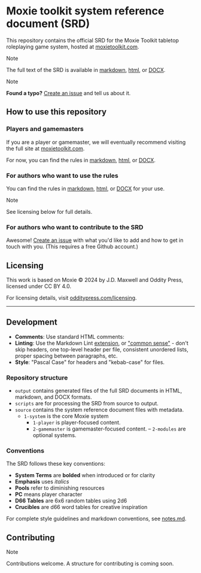 # Moxie toolkit system reference document (SRD)

This repository contains the official SRD for the Moxie Toolkit tabletop roleplaying game system, hosted at [moxietoolkit.com](https://moxietoolkit.com).

> [!NOTE]  
> The full text of the SRD is available in [markdown](./output/markdown/full-moxie-srd.md), [html](./output/html/full-moxie-srd.html), or [DOCX](./output/docx/full-moxie-srd.docx).

> [!NOTE]  
> **Found a typo?** [Create an issue](https://github.com/moxietoolkit/srd/issues/new/choose) and tell us about it.

## How to use this repository

### Players and gamemasters

If you are a player or gamemaster, we will eventually recommend visiting the full site at [moxietoolkit.com](https://moxietoolkit.com).

For now, you can find the rules in [markdown](./output/markdown/full-moxie-srd.md), [html](./output/html/full-moxie-srd.html), or [DOCX](./output/docx/full-moxie-srd.docx).

### For authors who want to use the rules

You can find the rules in [markdown](./output/markdown/full-moxie-srd.md), [html](./output/html/full-moxie-srd.html), or [DOCX](./output/docx/full-moxie-srd.docx) for your use.

> [!NOTE]  
> See licensing below for full details.

### For authors who want to contribute to the SRD

Awesome! [Create an issue](https://github.com/moxietoolkit/srd/issues/new/choose) with what you'd like to add and how to get in touch with you. (This requires a free Github account.)

## Licensing

This work is based on Moxie © 2024 by J.D. Maxwell and Oddity Press, licensed under CC BY 4.0.

For licensing details, visit [odditypress.com/licensing](https://www.odditypress.com/licensing).

---

## Development

- **Comments**: Use standard HTML comments: <!-- This is a comment. --->
- **Linting**: Use the Markdown Lint [extension](https://marketplace.visualstudio.com/items?itemName=DavidAnson.vscode-markdownlint), or ["common sense"](https://github.com/markdownlint/markdownlint/blob/main/docs/RULES.md) - don't skip headers, one top-level header per file, consistent unordered lists, proper spacing between paragraphs, etc.
- **Style**: "Pascal Case" for headers and "kebab-case" for files.

### Repository structure

- `output` contains generated files of the full SRD documents in HTML, markdown, and DOCX formats.
- `scripts` are for processing the SRD from source to output.
- `source` contains the system reference document files with metadata.
  - `1-system` is the core Moxie system
    - `1-player` is player-focused content.
    - `2-gamemaster` is gamemaster-focused content.
  – `2-modules` are optional systems.

### Conventions

The SRD follows these key conventions:

- **System Terms** are **bolded** when introduced or for clarity
- **Emphasis** uses _italics_
- **Pools** refer to diminishing resources
- **PC** means player character
- **D66 Tables** are 6x6 random tables using 2d6
- **Crucibles** are d66 word tables for creative inspiration

For complete style guidelines and markdown conventions, see [notes.md](https://github.com/moxietoolkit/srd/blob/main/notes.md).

## Contributing

> [!NOTE]  
> Contributions welcome. A structure for contributing is coming soon.
